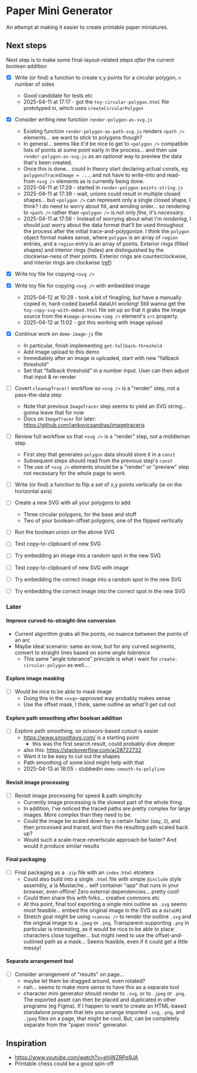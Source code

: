 # Paper Mini Generator

An attempt at making it easier to create printable paper miniatures.

## Next steps

Next step is to make some final-layout-related steps _after_ the current boolean addition

- [x] Write (or find) a function to create x,y points for a circular polygon, `n` number of sides
  - Good candidate for tests etc
  - 2025-04-11 at 17:17 - got the `toy-circular-polygon.html` file prototyped in, which uses `createCircularPolygon`

- [x] Consider writing new function `render-polygon-as-svg.js`
  - Existing function `render-polygon-as-path-svg.js` renders `<path />` elements... we want to stick to polygons though?
  - In general... seems like it'd be nice to get to `<polygon />` compatible lists of points at some point early in the process... and then use `render-polygon-as-svg.js` as an _optional_ way to preview the data that's been created.
  - Once this is done... could in theory start declaring actual consts, eg `polygonsTracedImage = ...`, and not have to write-into and read-from `<svg />` elements as is currently being done.
  - 2025-04-11 at 17:29 - started in `render-polygon-points-string.js`
  - 2025-04-11 at 17:39 - wait, unions could result in multiple closed shapes... but `<polygon />` can represent only a single closed shape, I think? I do need to worry about fill, and winding order... so rendering to `<path />` rather than `<polygon />` is not only _fine_, it's _necessary_.
  - 2025-04-11 at 17:56 - Instead of worrying about what I'm _rendering_, I should just worry about the data format that'll be used throughout the process after the initial trace-and-polygonize. I think the `polygon` object format makes sense, where `polygon` is an array of `region` entries, and a `region` entry is an array of points. Exterior rings (filled shapes) and interior rings (holes) are distinguished by the clockwise-ness of their points. Exterior rings are counterclockwise, and interior rings are clockwise ([ref](https://datatracker.ietf.org/doc/html/rfc7946#section-3.1.6))

- [x] Write toy file for copying `<svg />`
- [x] Write toy file for copying `<svg />` with embedded image
  - 2025-04-12 at 10:28 - took a bit of finagling, but have a manually copied in, hard-coded base64 dataUrl working! Still wanna get the `toy-copy-svg-with-embed.html` file set up so that it grabs the image source from the `#image-preview` `<img />` element's `src` property.
  - 2025-04-12 at 11:02 - got this working with image upload

- [x] Continue work on `demo-image-js` file
  - In particular, finish implementing `get-fallback-threshold`
  - Add image upload to this demo
  - Immediately after an image is uploaded, start with new "fallback threshold"
  - Set that "fallback threshold" in a number input. User can then adjust that input & re-render

- [ ] Covert `cleanupTrace()` workflow so `<svg />` is a "render" step, not a pass-the-data step
  - Note that previous `ImageTracer` step seems to yield an SVG string... gonna leave that for now
  - Docs on `ImageTracer` for later: <https://github.com/jankovicsandras/imagetracerjs>

- [ ] Review full workflow so that `<svg />` is a "render" step, not a middleman step
  - First step that generates `polygon` data should store it in a `const`
  - Subsequent steps should read from the previous step's `const`
  - The use of `<svg />` elements should be a "render" or "preview" step not necessary for the whole page to work

- [ ] Write (or find) a function to flip a set of x,y points vertically (ie on the horizontal axis)
- [ ] Create a new SVG with all your polygons to add
  - Three circular polygons, for the base and stuff
  - Two of your boolean-offset polygons, one of the flipped vertically
- [ ] Run the boolean union on the above SVG
- [ ] Test copy-to-clipboard of new SVG
- [ ] Try embedding an image into a random spot in the new SVG
- [ ] Test copy-to-clipboard of new SVG with image
- [ ] Try embedding the correct image into a random spot in the new SVG
- [ ] Try embedding the correct image into the correct spot in the new SVG

### Later

#### Improve curved-to-straight-line conversion

- Current algorithm grabs all the points, no nuance between the points of an arc
- Maybe ideal scenario: same as now, but for any curved _segments_, convert to straight lines based on some _angle tolerance_
  - This same "angle tolerance" principle is what i want for `create-circular-polygon` as well....

#### Explore image masking

- [ ] Would be nice to be able to mask image
  - Doing this in the `<svg>`-approved way probably makes sense
  - Use the offset mask, I think, same outline as what'll get cut out

#### Explore path smoothing after boolean addition

- [ ] Explore path smoothing, so scissors-based cutout is easier
  - <https://www.smoothsvg.com/> is a starting point
    - this was the first search result, could probably dive deeper
  - also this: <https://stackoverflow.com/a/28722732>
  - Want it to be easy to cut out the shapes
  - Path smoothing of some kind might help with that
  - 2025-04-13 at 18:05 - stubbedin `demo-smooth-to-polyline`

#### Revisit image processing

- [ ] Revisit image processing for speed & path simplicity
  - Currently image processing is the slowest part of the whole thing
  - In addition, I've noticed the traced paths are pretty complex for large images. More complex than they need to be.
  - Could the image be scaled down by a certain factor (say, `2`), and then processed and traced, and then the resulting path scaled back up?
  - Would such a scale-trace-revertscale approach be faster? And would it produce similar results

#### Final packaging

- [ ] Final packaging as a `.zip` file with an `index.html` etcetera
  - Could also build into a single `.html` file with simple `@include` style assembly, a la Mustache... self container "app" that runs in your browser, even offline! Zero external dependencies... pretty cool!
  - Could then share this with folks... creative commons etc
  - At this point, final tool exporting a single mini outline as `.svg` seems most feasible... embed the original image in the SVG as a `dataURI`
  - Stretch goal might be using `<canvas />` to render the outline `.svg` and the original image to a `.jpeg` or `.png`. Transparent-supporting `.png` in particular is interesting, as it would be nice to be able to place characters close together... but might need to use the offset-and-outlined path as a mask... Seems feasible, even if it could get a little messy!

#### Separate arrangement tool

- [ ] Consider arrangement of "results" on page...
  - maybe let them be dragged around, even rotated?
  - nah... seems to make more sense to have this as a separate tool
  - character mini generator should render to `.svg`, or to `.jpeg` or `.png`. The exported asset can then be placed and duplicated in other programs (eg Figma). If I happen to want to create an HTML-based standalone program that lets you arrange imported `.svg`, `.png`, and `.jpeg` files on a page, that might be cool. But, can be completely separate from the "paper minis" generator.

## Inspiration

- <https://www.youtube.com/watch?v=ehjWZRPq9JA>
- Printable chess could be a good spin-off
